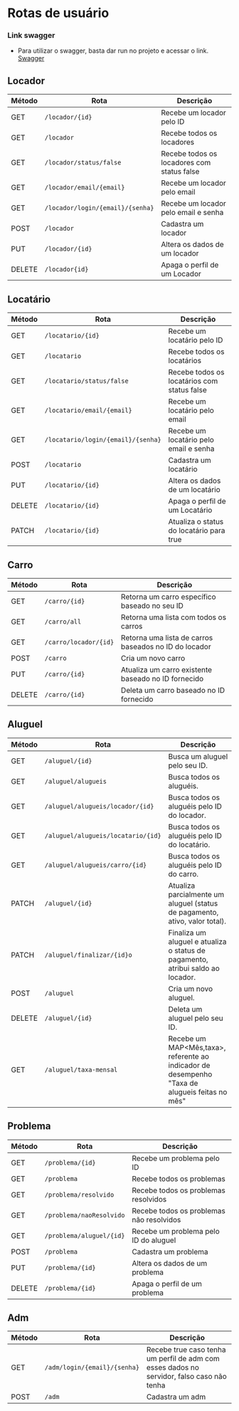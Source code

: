 # Rotas de usuário

### Link swagger
 - Para utilizar o swagger, basta dar run no projeto e acessar o link.
[Swagger](http://localhost:8080/swagger-ui/index.html#/)
## Locador 
| Método | Rota                       | Descrição                                                          |
| ------ | -------------------------- | ------------------------------------------------------------------ |
| GET   | `/locador/{id}`                   | Recebe um locador pelo ID                                             |
| GET   | `/locador`                   | Recebe todos os locadores                                           |
| GET   | `/locador/status/false`                   | Recebe todos os locadores com status false                         |
| GET   | `/locador/email/{email}`                   | Recebe um locador pelo email                                       |
| GET   | `/locador/login/{email}/{senha}`                   | Recebe um locador pelo email e senha                                       |
| POST  | `/locador`                   | Cadastra um locador                                           |
| PUT  | `/locador/{id}`                   | Altera os dados de um locador                                           |
| DELETE  | `/locador{id}`                   | Apaga o perfil de um Locador                                        |

## Locatário
| Método | Rota                       | Descrição                                                          |
| ------ | -------------------------- | ------------------------------------------------------------------ |
| GET   | `/locatario/{id}`                   | Recebe um locatário pelo ID                                       |
| GET   | `/locatario`                   | Recebe todos os locatários                                           |
| GET   | `/locatario/status/false`                   | Recebe todos os locatários com status false              |
| GET   | `/locatario/email/{email}`                   | Recebe um locatário pelo email                                       |
| GET   | `/locatario/login/{email}/{senha}`                   | Recebe um locatário pelo email e senha
| POST  | `/locatario`                   | Cadastra um locatário                                           |
| PUT  | `/locatario/{id}`                   | Altera os dados de um locatário                                           |
| DELETE  | `/locatario/{id}`                   | Apaga o perfil de um Locatário                                        |
| PATCH | `/locatario/{id}` | Atualiza o status do locatário para true |

## Carro
| Método | Rota                       | Descrição                                                          |
| ------ | -------------------------- | ------------------------------------------------------------------ |
| GET   | `/carro/{id}`                   | Retorna um carro específico baseado no seu ID                                     |
| GET   | `/carro/all`                   | Retorna uma lista com todos os carros|
| GET  | `/carro/locador/{id}`                   |  Retorna uma lista de carros baseados no ID do locador                                           |
| POST   | `/carro`                   | Cria um novo carro                                           |
| PUT   | `/carro/{id}`                   | Atualiza um carro existente baseado no ID fornecido            |
| DELETE   | `/carro/{id}`                   | Deleta um carro baseado no ID fornecido                                       |

## Aluguel
| Método | Rota                       | Descrição                                                          |
| ------ | -------------------------- | ------------------------------------------------------------------ |
| GET   | `/aluguel/{id}	`               | Busca um aluguel pelo seu ID. |
| GET   | `/aluguel/alugueis`            | Busca todos os aluguéis.|
| GET  | `/aluguel/alugueis/locador/{id}` |  Busca todos os aluguéis pelo ID do locador. |
| GET   | `/aluguel/alugueis/locatario/{id}` | Busca todos os aluguéis pelo ID do locatário. |
| GET   | `/aluguel/alugueis/carro/{id}` | Busca todos os aluguéis pelo ID do carro.           |
| PATCH   | `/aluguel/{id}	`               | Atualiza parcialmente um aluguel (status de pagamento, ativo, valor total). |
| PATCH   | `/aluguel/finalizar/{id}o` | Finaliza um aluguel e atualiza o status de pagamento, atribui saldo ao locador. |
| POST   | `/aluguel`                  | Cria um novo aluguel.   |
| DELETE   | `/aluguel/{id}	`          |Deleta um aluguel pelo seu ID. |
| GET    | `/aluguel/taxa-mensal`|Recebe um MAP<Mês,taxa>, referente ao indicador de desempenho "Taxa de alugueis feitas no mês"    |

## Problema
| Método | Rota                       | Descrição                                                          |
| ------ | -------------------------- | ------------------------------------------------------------------ |
| GET   | `/problema/{id}`                   | Recebe um problema pelo ID                                       |
| GET   | `/problema`                   | Recebe todos os problemas                                           |
| GET   | `/problema/resolvido`  |  Recebe todos os problemas resolvidos                                           |
| GET   | `/problema/naoResolvido`  |  Recebe todos os problemas não resolvidos                                           |
| GET   | `/problema/aluguel/{id}`                   | Recebe um problema pelo ID do aluguel                                       |
| POST  | `/problema`                   | Cadastra um problema                                           |
| PUT  | `/problema/{id}`                   | Altera os dados de um problema                                           |
| DELETE  | `/problema/{id}`                   | Apaga o perfil de um problema                                        |

## Adm
| Método | Rota                       | Descrição                                                          |
| ------ | -------------------------- | ------------------------------------------------------------------ |
| GET    | `/adm/login/{email}/{senha}`                   | Recebe true caso tenha um perfil de adm com esses dados no servidor, falso caso não tenha                              |
| POST   | `/adm`                   | Cadastra um adm                                           |
